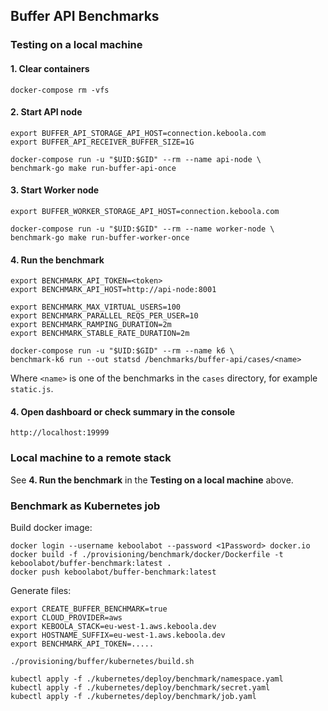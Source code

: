 ## Buffer API Benchmarks

### Testing on a local machine 

#### 1. Clear containers

```
docker-compose rm -vfs
```

#### 2. Start API node

```
export BUFFER_API_STORAGE_API_HOST=connection.keboola.com
export BUFFER_API_RECEIVER_BUFFER_SIZE=1G
```

```
docker-compose run -u "$UID:$GID" --rm --name api-node \
benchmark-go make run-buffer-api-once
```

#### 3. Start Worker node

```
export BUFFER_WORKER_STORAGE_API_HOST=connection.keboola.com
```

```
docker-compose run -u "$UID:$GID" --rm --name worker-node \
benchmark-go make run-buffer-worker-once
```

#### 4. Run the benchmark

```
export BENCHMARK_API_TOKEN=<token>
export BENCHMARK_API_HOST=http://api-node:8001
```

```
export BENCHMARK_MAX_VIRTUAL_USERS=100
export BENCHMARK_PARALLEL_REQS_PER_USER=10
export BENCHMARK_RAMPING_DURATION=2m
export BENCHMARK_STABLE_RATE_DURATION=2m
```

```
docker-compose run -u "$UID:$GID" --rm --name k6 \
benchmark-k6 run --out statsd /benchmarks/buffer-api/cases/<name>
```

Where `<name>` is one of the benchmarks in the `cases` directory, for example `static.js`.

#### 4. Open dashboard or check summary in the console
```
http://localhost:19999
```

### Local machine to a remote stack

See **4. Run the benchmark** in the **Testing on a local machine** above.

### Benchmark as Kubernetes job

Build docker image:
```
docker login --username keboolabot --password <1Password> docker.io
docker build -f ./provisioning/benchmark/docker/Dockerfile -t keboolabot/buffer-benchmark:latest .
docker push keboolabot/buffer-benchmark:latest 
```

Generate files:
```
export CREATE_BUFFER_BENCHMARK=true
export CLOUD_PROVIDER=aws
export KEBOOLA_STACK=eu-west-1.aws.keboola.dev
export HOSTNAME_SUFFIX=eu-west-1.aws.keboola.dev
export BENCHMARK_API_TOKEN=.....

./provisioning/buffer/kubernetes/build.sh

kubectl apply -f ./kubernetes/deploy/benchmark/namespace.yaml
kubectl apply -f ./kubernetes/deploy/benchmark/secret.yaml
kubectl apply -f ./kubernetes/deploy/benchmark/job.yaml
```